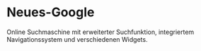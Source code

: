 # Neues-Google

Online Suchmaschine mit erweiterter Suchfunktion, integriertem Navigationssystem und verschiedenen Widgets.
